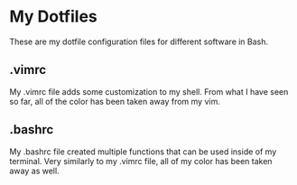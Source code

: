 # My Dotfiles
These are my dotfile configuration files for different software in Bash.
## .vimrc
  My .vimrc file adds some customization to my shell. From what I have seen so far, all of the color has been taken away from my vim.
## .bashrc
  My .bashrc file created multiple functions that can be used inside of my terminal. Very similarly to my .vimrc file, all of my color has been taken away as well.
